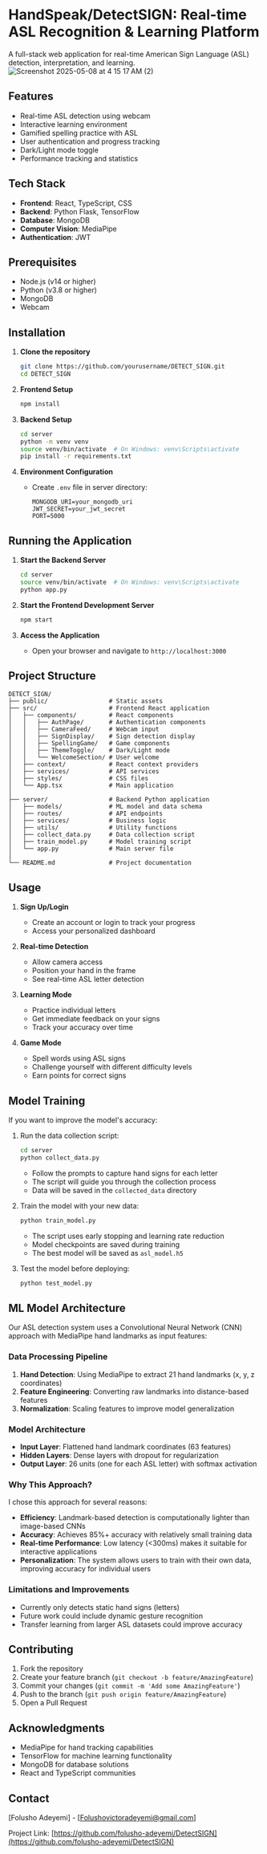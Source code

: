 # HandSpeak/DetectSIGN: Real-time ASL Recognition & Learning Platform
A full-stack web application for real-time American Sign Language (ASL) detection, interpretation, and learning.
![Screenshot 2025-05-08 at 4 15 17 AM (2)](https://github.com/user-attachments/assets/304aa668-2d74-4f56-8bd0-5cfec1012b2e)


## Features

-  Real-time ASL detection using webcam
-  Interactive learning environment
-  Gamified spelling practice with ASL
-  User authentication and progress tracking
-  Dark/Light mode toggle
-  Performance tracking and statistics

## Tech Stack

- **Frontend**: React, TypeScript, CSS
- **Backend**: Python Flask, TensorFlow
- **Database**: MongoDB
- **Computer Vision**: MediaPipe
- **Authentication**: JWT

## Prerequisites

- Node.js (v14 or higher)
- Python (v3.8 or higher)
- MongoDB
- Webcam

## Installation

1. **Clone the repository**
   ```bash
   git clone https://github.com/yourusername/DETECT_SIGN.git
   cd DETECT_SIGN
   ```

2. **Frontend Setup**
   ```bash
   npm install
   ```

3. **Backend Setup**
   ```bash
   cd server
   python -m venv venv
   source venv/bin/activate  # On Windows: venv\Scripts\activate
   pip install -r requirements.txt
   ```

4. **Environment Configuration**
   - Create `.env` file in server directory:
     ```
     MONGODB_URI=your_mongodb_uri
     JWT_SECRET=your_jwt_secret
     PORT=5000
     ```

## Running the Application

1. **Start the Backend Server**
   ```bash
   cd server
   source venv/bin/activate  # On Windows: venv\Scripts\activate
   python app.py
   ```

2. **Start the Frontend Development Server**
   ```bash
   npm start
   ```

3. **Access the Application**
   - Open your browser and navigate to `http://localhost:3000`

## Project Structure

```
DETECT_SIGN/
├── public/                 # Static assets
├── src/                    # Frontend React application
│   ├── components/         # React components
│   │   ├── AuthPage/       # Authentication components
│   │   ├── CameraFeed/     # Webcam input
│   │   ├── SignDisplay/    # Sign detection display
│   │   ├── SpellingGame/   # Game components
│   │   ├── ThemeToggle/    # Dark/Light mode
│   │   └── WelcomeSection/ # User welcome
│   ├── context/            # React context providers
│   ├── services/           # API services
│   ├── styles/             # CSS files
│   └── App.tsx             # Main application
│
├── server/                 # Backend Python application
│   ├── models/             # ML model and data schema
│   ├── routes/             # API endpoints
│   ├── services/           # Business logic
│   ├── utils/              # Utility functions
│   ├── collect_data.py     # Data collection script
│   ├── train_model.py      # Model training script
│   └── app.py              # Main server file
│
└── README.md               # Project documentation
```

## Usage

1. **Sign Up/Login**
   - Create an account or login to track your progress
   - Access your personalized dashboard

2. **Real-time Detection**
   - Allow camera access
   - Position your hand in the frame
   - See real-time ASL letter detection

3. **Learning Mode**
   - Practice individual letters
   - Get immediate feedback on your signs
   - Track your accuracy over time

4. **Game Mode**
   - Spell words using ASL signs
   - Challenge yourself with different difficulty levels
   - Earn points for correct signs

## Model Training

If you want to improve the model's accuracy:

1. Run the data collection script:
   ```bash
   cd server
   python collect_data.py
   ```
   - Follow the prompts to capture hand signs for each letter
   - The script will guide you through the collection process
   - Data will be saved in the `collected_data` directory

2. Train the model with your new data:
   ```bash
   python train_model.py
   ```
   - The script uses early stopping and learning rate reduction
   - Model checkpoints are saved during training
   - The best model will be saved as `asl_model.h5`

3. Test the model before deploying:
   ```bash
   python test_model.py
   ```

## ML Model Architecture

Our ASL detection system uses a Convolutional Neural Network (CNN) approach with MediaPipe hand landmarks as input features:

### Data Processing Pipeline
1. **Hand Detection**: Using MediaPipe to extract 21 hand landmarks (x, y, z coordinates)
2. **Feature Engineering**: Converting raw landmarks into distance-based features
3. **Normalization**: Scaling features to improve model generalization

### Model Architecture
- **Input Layer**: Flattened hand landmark coordinates (63 features)
- **Hidden Layers**: Dense layers with dropout for regularization
- **Output Layer**: 26 units (one for each ASL letter) with softmax activation

### Why This Approach?
I chose this approach for several reasons:
- **Efficiency**: Landmark-based detection is computationally lighter than image-based CNNs
- **Accuracy**: Achieves 85%+ accuracy with relatively small training data
- **Real-time Performance**: Low latency (<300ms) makes it suitable for interactive applications
- **Personalization**: The system allows users to train with their own data, improving accuracy for individual users

### Limitations and Improvements
- Currently only detects static hand signs (letters)
- Future work could include dynamic gesture recognition
- Transfer learning from larger ASL datasets could improve accuracy

## Contributing

1. Fork the repository
2. Create your feature branch (`git checkout -b feature/AmazingFeature`)
3. Commit your changes (`git commit -m 'Add some AmazingFeature'`)
4. Push to the branch (`git push origin feature/AmazingFeature`)
5. Open a Pull Request

## Acknowledgments

- MediaPipe for hand tracking capabilities
- TensorFlow for machine learning functionality
- MongoDB for database solutions
- React and TypeScript communities

## Contact

[Folusho Adeyemi] - [Folushovictoradeyemi@gmail.com]

Project Link: [https://github.com/folusho-adeyemi/DetectSIGN](https://github.com/folusho-adeyemi/DetectSIGN)
